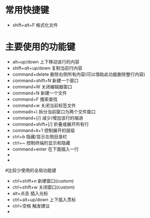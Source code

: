 # 常用快捷键

+ shift+alt+F 格式化文件

# 主要使用的功能键
+ alt+up/down 上下移动该行的内容  
+ shift+alt+up/down 复制当前行内容
+ command+delete 删除右侧所有内容(可以借助此功能删除整行内容)
+ command+shift+N 新建一个窗口
+ command+W 关闭编辑器窗口
+ command+N 新建一个文件
+ command+F 搜索查找
+ command+w 关闭当前标签文件
+ commadn+\  拆分当前窗口为两个文件窗口
+ command+[/] 减少/增加该行的缩进
+ command+shift+[/] 折叠或展开所有行
+ command+k+1 控制展开的层级
+ ctrl+b 隐藏/显示左侧目录栏 
+ ctrl+~ 控制终端的显示和隐藏
+ command+enter 在下面插入一行
+ 
+ 


#比较少使用的全局功能键
+ ctrl+shift+n 新建窗口(custom)
+ ctrl+shift+w 关闭窗口(custom)
+ alt+点击  插入光标
+ ctrl+alt+up/down 上下插入贯标
+ ctrl+空格  触发建议
+ 
  